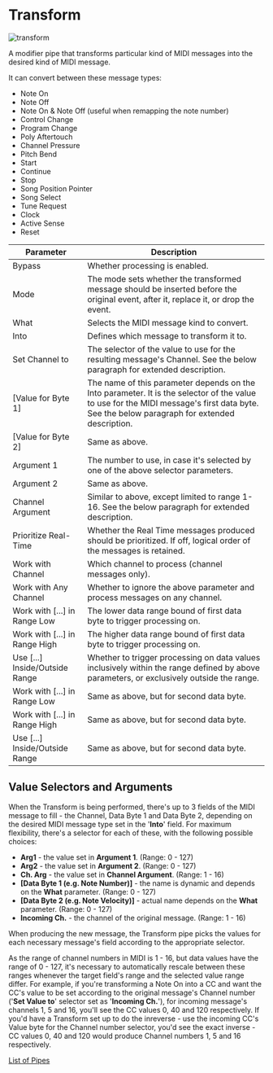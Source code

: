 # Transform

![transform](https://blokas.io/images/midihub/pipes/transform.svg)

A modifier pipe that transforms particular kind of MIDI messages into the desired kind of MIDI message.

It can convert between these message types:

* Note On
* Note Off
* Note On & Note Off (useful when remapping the note number)
* Control Change
* Program Change
* Poly Aftertouch
* Channel Pressure
* Pitch Bend
* Start
* Continue
* Stop
* Song Position Pointer
* Song Select
* Tune Request
* Clock
* Active Sense
* Reset

| Parameter              | Description                                              |
| ---------------------- | -------------------------------------------------------- |
| Bypass                 | Whether processing is enabled.                           |
| Mode                   | The mode sets whether the transformed message should be inserted before the original event, after it, replace it, or drop the event. |
| What                   | Selects the MIDI message kind to convert.                |
| Into                   | Defines which message to transform it to.                |
| Set Channel to         | The selector of the value to use for the resulting message's Channel. See the below paragraph for extended description. |
| [Value for Byte 1]     | The name of this parameter depends on the Into parameter. It is the selector of the value to use for the MIDI message's first data byte. See the below paragraph for extended description. |
| [Value for Byte 2]     | Same as above. |
| Argument 1             | The number to use, in case it's selected by one of the above selector parameters. |
| Argument 2             | Same as above. |
| Channel Argument       | Similar to above, except limited to range 1-16. See the below paragraph for extended description. |
| Prioritize Real-Time   | Whether the Real Time messages produced should be prioritized. If off, logical order of the messages is retained. |
| Work with Channel      | Which channel to process (channel messages only).        |
| Work with Any Channel  | Whether to ignore the above parameter and process messages on any channel. |
| Work with [...] in Range Low | The lower data range bound of first data byte to trigger processing on. |
| Work with [...] in Range High | The higher data range bound of first data byte to trigger processing on. |
| Use [...]	Inside/Outside Range | Whether to trigger processing on data values inclusively within the range defined by above parameters, or exclusively outside the range. |
| Work with [...] in Range Low | Same as above, but for second data byte. |
| Work with [...] in Range High | Same as above, but for second data byte. |
| Use [...]	Inside/Outside Range | Same as above, but for second data byte. |

## Value Selectors and Arguments

When the Transform is being performed, there's up to 3 fields of the MIDI message to fill - the Channel, Data Byte 1 and Data Byte 2, depending on the desired MIDI message type set in the '**Into**' field. For maximum flexibility, there's a selector for each of these, with the following possible choices:

* **Arg1** - the value set in **Argument 1**. (Range: 0 - 127)
* **Arg2** - the value set in **Argument 2**. (Range: 0 - 127)
* **Ch. Arg** - the value set in **Channel Argument**. (Range: 1 - 16)
* **[Data Byte 1 (e.g. Note Number)]** - the name is dynamic and depends on the **What** parameter. (Range: 0 - 127)
* **[Data Byte 2 (e.g. Note Velocity)]** - actual name depends on the **What** parameter. (Range: 0 - 127)
* **Incoming Ch.** - the channel of the original message. (Range: 1 - 16)

When producing the new message, the Transform pipe picks the values for each necessary message's field according to the appropriate selector.

As the range of channel numbers in MIDI is 1 - 16, but data values have the range of 0 - 127, it's necessary to automatically rescale between these ranges whenever the target field's range and the selected value range differ. For example, if you're transforming a Note On into a CC and want the CC's value to be set according to the original message's Channel number ('**Set Value to**' selector set as '**Incoming Ch.**'), for incoming message's channels 1, 5 and 16, you'll see the CC values 0, 40 and 120 respectively. If you'd have a Transform set up to do the inreverse - use the incoming CC's Value byte for the Channel number selector, you'd see the exact inverse - CC values 0, 40 and 120 would produce Channel numbers 1, 5 and 16 respectively.

<span class="blokas-web-hide">

[List of Pipes](index.md#the-list-of-pipes)

</span>